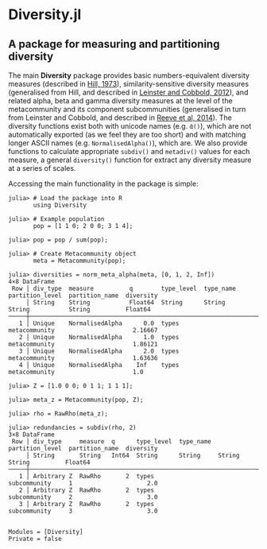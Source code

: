 # Diversity.jl

## A package for measuring and partitioning diversity

The main **Diversity** package provides basic numbers-equivalent
diversity measures (described in
[Hill, 1973](http://www.jstor.org/stable/1934352)),
similarity-sensitive diversity measures (generalised from Hill, and
described in
[Leinster and Cobbold, 2012](http://www.esajournals.org/doi/abs/10.1890/10-2402.1)),
and related alpha, beta and gamma diversity measures at the level of
the metacommunity and its component subcommunities (generalised in
turn from Leinster and Cobbold, and described in
[Reeve et al, 2014](http://arxiv.org/abs/1404.6520)). The diversity
functions exist both with unicode names (e.g. ```ᾱ()```), which are
not automatically exported (as we feel they are too short) and with
matching longer ASCII names (e.g. `NormalisedAlpha()`), which are.
We also provide functions to calculate appropriate
`subdiv()` and `metadiv()`
values for each measure, a general `diversity()` function for
extract any diversity measure at a series of scales.

Accessing the main functionality in the package is simple:

```julia-repl
julia> # Load the package into R
       using Diversity

julia> # Example population
       pop = [1 1 0; 2 0 0; 3 1 4];

julia> pop = pop / sum(pop);

julia> # Create Metacommunity object
       meta = Metacommunity(pop);

julia> diversities = norm_meta_alpha(meta, [0, 1, 2, Inf])
4×8 DataFrame
 Row │ div_type  measure          q        type_level  type_name  partition_level  partition_name  diversity 
     │ String    String           Float64  String      String     String           String          Float64   
─────┼───────────────────────────────────────────────────────────────────────────────────────────────────────
   1 │ Unique    NormalisedAlpha      0.0  types                  metacommunity                      2.16667
   2 │ Unique    NormalisedAlpha      1.0  types                  metacommunity                      1.86121
   3 │ Unique    NormalisedAlpha      2.0  types                  metacommunity                      1.63636
   4 │ Unique    NormalisedAlpha    Inf    types                  metacommunity                      1.0

julia> Z = [1.0 0 0; 0 1 1; 1 1 1];

julia> meta_z = Metacommunity(pop, Z);

julia> rho = RawRho(meta_z);

julia> redundancies = subdiv(rho, 2)
3×8 DataFrame
 Row │ div_type     measure  q      type_level  type_name  partition_level  partition_name  diversity 
     │ String       String   Int64  String      String     String           String          Float64   
─────┼────────────────────────────────────────────────────────────────────────────────────────────────
   1 │ Arbitrary Z  RawRho       2  types                  subcommunity     1                     2.0
   2 │ Arbitrary Z  RawRho       2  types                  subcommunity     2                     3.0
   3 │ Arbitrary Z  RawRho       2  types                  subcommunity     3                     3.0
```

```@contents
```

```@autodocs
Modules = [Diversity]
Private = false
```

```@index
```
